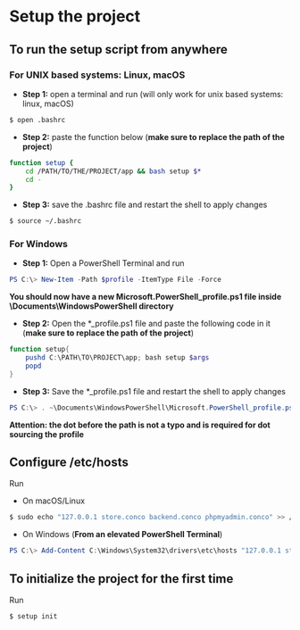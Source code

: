 # Setup the project

## To run the setup script from anywhere

### **For UNIX based systems: Linux, macOS**

- **Step 1:** open a terminal and run (will only work for unix based systems: linux, macOS)
```bash
$ open .bashrc
```
    
- **Step 2:** paste the function below (**make sure to replace the path of the project**)
```bash
function setup {
    cd /PATH/TO/THE/PROJECT/app && bash setup $*
    cd -
}
```

- **Step 3:** save the .bashrc file and restart the shell to apply changes
```bash
$ source ~/.bashrc
```

### **For Windows**

- **Step 1:** Open a PowerShell Terminal and run 
```powershell
PS C:\> New-Item -Path $profile -ItemType File -Force
```

**You should now have a new Microsoft.PowerShell_profile.ps1 file inside \Documents\WindowsPowerShell directory**

- **Step 2:** Open the *_profile.ps1 file and paste the following code in it (**make sure to replace the path of the project**)

```ps1
function setup{
	pushd C:\PATH\TO\PROJECT\app; bash setup $args
	popd
}
```

- **Step 3:** Save the *_profile.ps1 file and restart the shell to apply changes
```powershell
PS C:\> . ~\Documents\WindowsPowerShell\Microsoft.PowerShell_profile.ps1
```
**Attention: the dot before the path is not a typo and is required for dot sourcing the profile**

## Configure /etc/hosts

Run
<br/>
- On macOS/Linux
```bash
$ sudo echo "127.0.0.1 store.conco backend.conco phpmyadmin.conco" >> /etc/hosts
```

  - On Windows (**From an elevated PowerShell Terminal**)
```powershell
PS C:\> Add-Content C:\Windows\System32\drivers\etc\hosts "127.0.0.1 store.conco backend.conco phpmyadmin.conco"
```

## To initialize the project for the first time
Run
```bash
$ setup init
```








